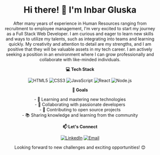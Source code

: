 <div align="center">
</div>

<h1 align="center">Hi there! 👋 I'm Inbar Gluska</h1>

<p align="center">
After many years of experience in Human Resources ranging from recruitment to employee management, I'm very excited to start my journey as a Full Stack Web Developer. I am curious and eager to learn new skills and ways to utilize my talents, such as integrating into teams and learning quickly. My creativity and attention to detail are my strengths, and I am positive that they will be valuable assets in my tech career. I am actively seeking a position in an environment where I can grow professionally and collaborate with like-minded individuals.
</p>

<p align="center">
  <b>💻 Tech Stack</b>
</p>

<p align="center">
  <img src="https://img.shields.io/badge/HTML5-E34F26?style=flat&logo=html5&logoColor=white" alt="HTML5"/>
  <img src="https://img.shields.io/badge/CSS3-1572B6?style=flat&logo=css3&logoColor=white" alt="CSS3"/>
  <img src="https://img.shields.io/badge/JavaScript-F7DF1E?style=flat&logo=javascript&logoColor=black" alt="JavaScript"/>
  <img src="https://img.shields.io/badge/React-61DAFB?style=flat&logo=react&logoColor=black" alt="React"/>
  <img src="https://img.shields.io/badge/Node.js-339933?style=flat&logo=node.js&logoColor=white" alt="Node.js"/>
</p>

<p align="center">
  <b>🚀 Goals</b>
</p>

<p align="center">
  - 🌱 Learning and mastering new technologies<br>
  - 🤝 Collaborating with passionate developers<br>
  - 🌟 Contributing to open source projects<br>
  - 📚 Sharing knowledge and learning from the community
</p>

<p align="center">
  <b>📫 Let's Connect</b>
</p>

<p align="center">
  <a href="https://linkedin.com/in/yourusername"><img src="https://img.shields.io/badge/LinkedIn-0077B5?style=flat&logo=linkedin&logoColor=white" alt="LinkedIn"/></a>
  <a href="mailto:youremail@example.com"><img src="https://img.shields.io/badge/Email-D14836?style=flat&logo=gmail&logoColor=white" alt="Email"/></a>
</p>

<p align="center">
  Looking forward to new challenges and exciting opportunities! 😊
</p>



